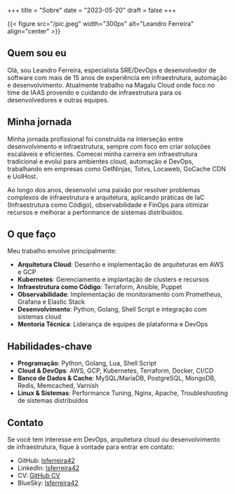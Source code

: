 +++
title = "Sobre"
date = "2023-05-20"
draft = false
+++

{{< figure src="/pic.jpeg" width="300px" alt="Leandro Ferreira" align="center" >}}

## Quem sou eu

Olá, sou Leandro Ferreira, especialista SRE/DevOps e desenvolvedor de software com mais de 15 anos de experiência em infraestrutura, automação e desenvolvimento. Atualmente trabalho na Magalu Cloud onde foco no time de IAAS provendo e cuidando de infraestrutura para os desenvolvedores e outras equipes.

## Minha jornada

Minha jornada profissional foi construída na interseção entre desenvolvimento e infraestrutura, sempre com foco em criar soluções escaláveis e eficientes. Comecei minha carreira em infraestrutura tradicional e evolui para ambientes cloud, automação e DevOps, trabalhando em empresas como GetNinjas, Totvs, Locaweb, GoCache CDN e UolHost.

Ao longo dos anos, desenvolvi uma paixão por resolver problemas complexos de infraestrutura e arquitetura, aplicando práticas de IaC (Infraestrutura como Código), observabilidade e FinOps para otimizar recursos e melhorar a performance de sistemas distribuídos.

## O que faço

Meu trabalho envolve principalmente:

- **Arquitetura Cloud**: Desenho e implementação de arquiteturas em AWS e GCP
- **Kubernetes**: Gerenciamento e implantação de clusters e recursos
- **Infraestrutura como Código**: Terraform, Ansible, Puppet
- **Observabilidade**: Implementação de monitoramento com Prometheus, Grafana e Elastic Stack
- **Desenvolvimento**: Python, Golang, Shell Script e integração com sistemas cloud
- **Mentoria Técnica**: Liderança de equipes de plataforma e DevOps

## Habilidades-chave

- **Programação**: Python, Golang, Lua, Shell Script
- **Cloud & DevOps**: AWS, GCP, Kubernetes, Terraform, Docker, CI/CD
- **Banco de Dados & Cache**: MySQL/MariaDB, PostgreSQL, MongoDB, Redis, Memcached, Varnish
- **Linux & Sistemas**: Performance Tuning, Nginx, Apache, Troubleshooting de sistemas distribuídos

## Contato

Se você tem interesse em DevOps, arquitetura cloud ou desenvolvimento de infraestrutura, fique à vontade para entrar em contato:

- GitHub: [lsferreira42](https://github.com/lsferreira42)
- LinkedIn: [lsferreira42](https://www.linkedin.com/in/lsferreira42/)
- CV: [GitHub CV](https://github.com/lsferreira42/cv)
- BlueSky: [lsferreira42](https://bsky.app/profile/leandrosf.com)
